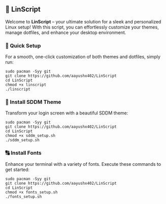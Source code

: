 <h2>🌟 LinScript</h2>

<p>Welcome to <strong>LinScript</strong> – your ultimate solution for a sleek and personalized Linux setup! With this script, you can effortlessly customize your themes, manage dotfiles, and enhance your desktop environment.</p>

<h3>🚀 Quick Setup</h3>

<p>For a smooth, one-click customization of both themes and dotfiles, simply run:</p>

<pre><code>sudo pacman -Syy git
git clone https://github.com/aayushx402/LinScript
cd LinScript
chmod +x linscript
./linscript
</code></pre>

<h3>🎨 Install SDDM Theme</h3>
<p>Transform your login screen with a beautiful SDDM theme:</p>

<pre><code>sudo pacman -Syy git
git clone https://github.com/aayushx402/LinScript
cd LinScript
chmod +x sddm_setup.sh
./sddm_setup.sh
</code></pre>

<h3>🔠 Install Fonts</h3>

<p>Enhance your terminal with a variety of fonts. Execute these commands to get started:</p>

<pre><code>sudo pacman -Syy git
git clone https://github.com/aayushx402/LinScript
cd LinScript
chmod +x fonts_setup.sh
./fonts_setup.sh
</code></pre>

